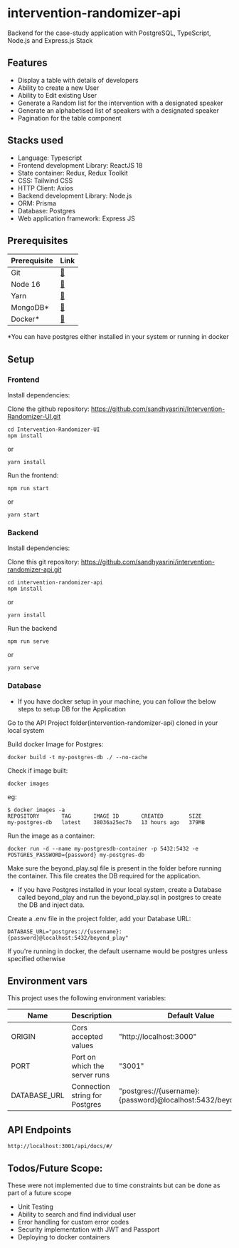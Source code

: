 # intervention-randomizer-api
Backend for the case-study application with PostgreSQL, TypeScript, Node.js and Express.js Stack

## Features
 - Display a table with details of developers
 - Ability to create a new User
 - Ability to Edit existing User
 - Generate a Random list for the intervention with a designated speaker
 - Generate an alphabetised list of speakers with a designated speaker
 - Pagination  for the table component
 
 ## Stacks used
 * Language: Typescript
 * Frontend development Library: ReactJS 18
 * State container: Redux, Redux Toolkit
 * CSS: Tailwind CSS
 * HTTP Client: Axios
 * Backend development Library: Node.js
 * ORM: Prisma
 * Database: Postgres
 * Web application framework: Express JS
 
 ## Prerequisites
 
 |Prerequisite                               |Link                                                                   |
|-------------------------------------------|-----------------------------------------------------------------------|
|Git                                        |[🔗](https://git-scm.com/downloads)                                   |
|Node 16                                    |[🔗](https://docs.npmjs.com/downloading-and-installing-node-js-and-npm)                                          |
| Yarn                                      |[🔗](https://classic.yarnpkg.com/lang/en/docs/install/#windows-stable)|
| MongoDB*                                   |[🔗](https://www.postgresql.org/download/)               |
| Docker*                                   |[🔗](https://www.docker.com/)                                         |

 *You can have postgres either installed in your system or running in docker
 
 ## Setup
 
### Frontend

Install dependencies:

Clone the github repository: https://github.com/sandhyasrini/Intervention-Randomizer-UI.git
```
cd Intervention-Randomizer-UI
npm install
```
or
```
yarn install
```
Run the frontend:
```
npm run start
```
or
```
yarn start
```
### Backend

Install dependencies:

Clone this git repository:
https://github.com/sandhyasrini/intervention-randomizer-api.git
```
cd intervention-randomizer-api
npm install
```
or
```
yarn install
```
Run the backend
```
npm run serve
 ```
 or
```
yarn serve
```

### Database

* If you have docker setup in your machine, you can follow the below steps to setup DB for the Application

Go to the API Project folder(intervention-randomizer-api) cloned in your local system

Build docker Image for Postgres:

```
docker build -t my-postgres-db ./ --no-cache
```

Check if image built:

```
docker images
```

eg:
```
$ docker images -a
REPOSITORY       TAG       IMAGE ID       CREATED        SIZE
my-postgres-db   latest    38036a25ec7b   13 hours ago   379MB

```

Run the image as a container:

```
docker run -d --name my-postgresdb-container -p 5432:5432 -e POSTGRES_PASSWORD={password} my-postgres-db
```
Make sure the beyond_play.sql file is present in the folder before running the container. This file creates the DB required for the application.

* If you have Postgres installed in your local system, create a Database called 
beyond_play and run the beyond_play.sql in postgres to create the DB and inject data.

Create a .env file in the project folder, add your Database URL:

```
DATABASE_URL="postgres://{username}:{password}@localhost:5432/beyond_play"
```
If you're running in docker, the default username would be postgres unless specified otherwise


## Environment vars
This project uses the following environment variables:

| Name                          | Description                         | Default Value                                  |
| ----------------------------- | ------------------------------------| -----------------------------------------------|
|ORIGIN           | Cors accepted values            | "http://localhost:3000"      |
|PORT           | Port on which the server runs            | "3001"      |
|DATABASE_URL           | Connection string for Postgres            | "postgres://{username}:{password}@localhost:5432/beyond_play"      |


## API Endpoints

```
http://localhost:3001/api/docs/#/
```



## Todos/Future Scope:

These were not implemented due to time constraints but can be done as part of a future scope 

* Unit Testing
* Ability to search and find individual user
* Error handling for custom error codes
* Security implementation with JWT and Passport
* Deploying to docker containers




